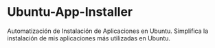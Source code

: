 # Ubuntu-App-Installer
Automatización de Instalación de Aplicaciones en Ubuntu.
Simplifica la instalación de mis  aplicaciones más utilizadas en Ubuntu.
